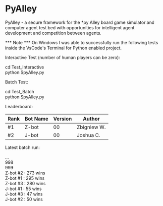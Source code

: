 # PyAlley
PyAlley - a secure framework for the *py Alley board game simulator and computer agent test bed with opportunities  for intelligent agent development and competition between agents.

*** Note *** On Windows I was able to successfully run the following tests inside the VsCode's Terminal for Python enabled project.

Interactive Test (number of human players can be zero):

cd Test_Interactive  
python SpyAlley.py

Batch Test:

cd Test_Batch  
python SpyAlley.py

Leaderboard:

|     Rank      |    Bot Name   |   Version    |   Author     |
| ------------- | ------------- |------------- |------------- |
|      #1       |     Z-bot     |      00      | Zbigniew W.  |
|      #2       |     J-bot     |      00      |  Joshua C.   |

Latest batch run:

...  
998  
999  
Z-bot #2 : 273 wins  
Z-bot #1 : 295 wins  
Z-bot #3 : 280 wins  
J-bot #1 : 55 wins  
J-bot #3 : 47 wins  
J-bot #2 : 50 wins  
